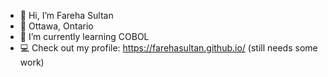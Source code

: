- 👋 Hi, I’m Fareha Sultan
- 📍 Ottawa, Ontario
- 🌱 I’m currently learning COBOL
- 💻 Check out my profile: https://farehasultan.github.io/ (still needs some work)

<!---
farehasultan/farehasultan is a ✨ special ✨ repository because its `README.md` (this file) appears on your GitHub profile.
You can click the Preview link to take a look at your changes.
--->
